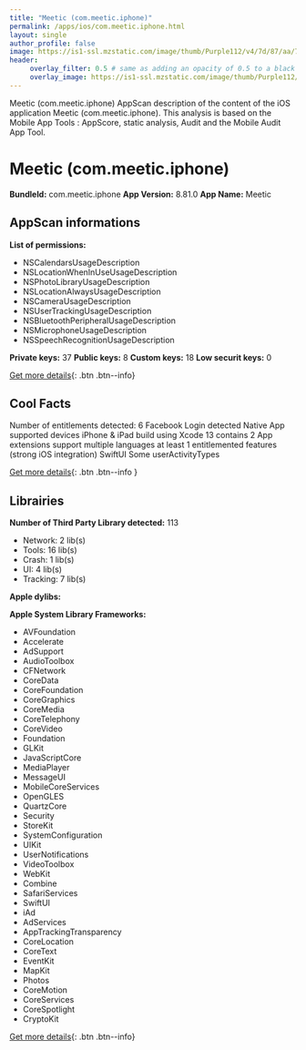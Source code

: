 ```yaml
---
title: "Meetic (com.meetic.iphone)"
permalink: /apps/ios/com.meetic.iphone.html
layout: single
author_profile: false
image: https://is1-ssl.mzstatic.com/image/thumb/Purple112/v4/7d/87/aa/7d87aa4b-6492-8ede-933e-bb2a4be76fb1/AppIcon-1x_U007emarketing-0-9-0-sRGB-85-220.png/512x512bb.jpg
header: 
     overlay_filter: 0.5 # same as adding an opacity of 0.5 to a black background
     overlay_image: https://is1-ssl.mzstatic.com/image/thumb/Purple112/v4/7d/87/aa/7d87aa4b-6492-8ede-933e-bb2a4be76fb1/AppIcon-1x_U007emarketing-0-9-0-sRGB-85-220.png/512x512bb.jpg
---
```

Meetic (com.meetic.iphone) AppScan description of the content of the iOS application Meetic (com.meetic.iphone). This analysis is based on the Mobile App Tools : AppScore, static analysis, Audit and the Mobile Audit App Tool.

# Meetic (com.meetic.iphone)

**BundleId:** com.meetic.iphone
**App Version:** 8.81.0
**App Name:** Meetic


## AppScan informations 

**List of permissions:** 
- NSCalendarsUsageDescription
- NSLocationWhenInUseUsageDescription
- NSPhotoLibraryUsageDescription
- NSLocationAlwaysUsageDescription
- NSCameraUsageDescription
- NSUserTrackingUsageDescription
- NSBluetoothPeripheralUsageDescription
- NSMicrophoneUsageDescription
- NSSpeechRecognitionUsageDescription
  
  
**Private keys:** 37
**Public keys:** 8
**Custom keys:** 18
**Low securit keys:** 0
  
[Get more details](/pricing.html){: .btn .btn--info}

## Cool Facts

Number of entitlements detected: 6
Facebook Login detected
Native App
supported devices iPhone & iPad
build using Xcode 13
contains 2 App extensions
support multiple languages
at least 1 entitlemented features (strong iOS integration)
SwiftUI
Some userActivityTypes
  
[Get more details](/pricing.html){: .btn .btn--info }

## Librairies 
**Number of Third Party Library detected:** 113
- Network: 2 lib(s)
- Tools: 16 lib(s)
- Crash: 1 lib(s)
- UI: 4 lib(s)
- Tracking: 7 lib(s)


**Apple dylibs:**


**Apple System Library Frameworks:**
- AVFoundation
- Accelerate
- AdSupport
- AudioToolbox
- CFNetwork
- CoreData
- CoreFoundation
- CoreGraphics
- CoreMedia
- CoreTelephony
- CoreVideo
- Foundation
- GLKit
- JavaScriptCore
- MediaPlayer
- MessageUI
- MobileCoreServices
- OpenGLES
- QuartzCore
- Security
- StoreKit
- SystemConfiguration
- UIKit
- UserNotifications
- VideoToolbox
- WebKit
- Combine
- SafariServices
- SwiftUI
- iAd
- AdServices
- AppTrackingTransparency
- CoreLocation
- CoreText
- EventKit
- MapKit
- Photos
- CoreMotion
- CoreServices
- CoreSpotlight
- CryptoKit


  
[Get more details](/pricing.html){: .btn .btn--info}

